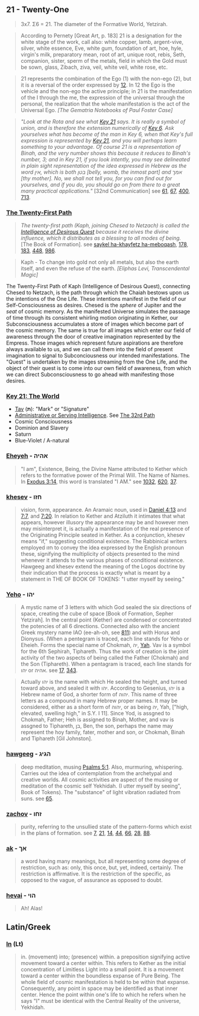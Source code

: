 ## 21 - Twenty-One
> 3x7. Σ6 = 21. The diameter of the Formative World, Yetzirah.

> According to Pernety [Great Art, p. 183] 21 is a designation for the white stage of the work, call also: white copper, lamb, argent-vive, silver, white essence, Eve, white gum, foundation of art, hoe, hyle, virgin's milk, preparatory mean, root of art, unique root, rebis, Seth, companion, sister, sperm of the metals, field in which the Gold must be sown, glass, Zibach, ziva, veil, white veil, white rose, etc.

> 21 represents the combination of the Ego (1) with the non-ego (2), but it is a reversal of the order expressed by [12](12). In 12 the Ego is the vehicle and the non-ego the active principle; in 21 is the manifestation of the I through the me, the expression of the universal through the personal, the realization that the whole manifestation is the act of the Universal Ego. *[The Gematria Notebooks of Paul Foster Case]*

> *"Look at the Rota and see what [Key 21](21) says. It is really a symbol of union, and is therefore the extension numerically of [Key 6](6). Ask yourselves what has become of the man in Key 6, when that Key's full expression is represented by [Key 21](21), and you will perhaps learn something to your advantage. Of course 21 is a representation of Binah, and the very number shows this because it reduces to Binah's number, 3; and in Key 21, if you look intently, you may see delineated in plain sight representation of the idea expressed in Hebrew as the word אין, which is both בטן [belly, womb, the inmost part] and אמך [thy mother]. No, we shall not tell you, for you can find out for yourselves, and if you do, you should go on from there to a great many practical applications."* [32nd Communication] see [61](61), [67](67), [400](400), [713](713).


### [The Twenty-First Path](/keys/K)
> *The twenty-first path (Kaph, joining Chesed to Netzach) is called the [Intelligence of Desirous Quest](/keys/ShKL.HChPTz.HMBVQSh) because it receives the divine influence, which it distributes as a blessing to all modes of being.* [The Book of Formation]. see [saykel ha-khayfetz ha-meboqash](986), [178](178), [183](183), [448](448), [986](986).

> Kaph - To change into gold not only all metals, but also the earth itself, and even the refuse of the earth. *[Eliphas Levi, Transcendental Magic]*

The Twenty-First Path of Kaph (Intelligence of Desirous Quest), connecting Chesed to Netzach, is the path through which the Chaiah bestows upon us the intentions of the One Life. These intentions manifest in the field of our Self-Consciousness as desires. Chesed is the *sphere* of Jupiter and the *seat* of cosmic memory. As the manifested Universe simulates the passage of time through its consistent whirling motion originating in Kether, our Subconsciousness accumulates a store of images which become part of the cosmic memory. The same is true for all images which enter our field of awareness through the door of creative imagination represented by the Empress. Those images which represent future aspirations are therefore always available to us, and we can call them into the field of present imagination to signal to Subconciousness our intended manifestations. The "Quest" is undertaken by the images streaming from the One Life, and the object of their quest is to come into our own field of awareness, from which we can direct Subconsciousness to go ahead with manifesting those desires.

### [Key 21: The World](/keys/Th)

- [Tav](/keys/Th) (**ת**): "Mark" or "Signature"
- [Administrative or Serving Intelligence](/keys/ShKL.NOBD). See [The 32rd Path](32)
- Cosmic Consciousness
- Dominion and Slavery
- Saturn
- Blue-Violet / A-natural

### [Eheyeh](/keys/AHIH) - אהיה
> "I am", Existence, Being, the Divine Name attributed to Kether which refers to the formative power of the Primal Will. The Name of Names. In [Exodus 3:14](http://biblehub.com/exodus/3-14.htm), this word is translated "I AM." see [1032](1032), [620](620), [37](37).

### [khesev](/keys/ChZV) - חזו
> vision, form, appearance. An Aramaic noun, used in [Daniel 4:13](http://biblehub.com/daniel/4-13.htm) and [7:7](http://biblehub.com/daniel/7-7.htm), and [7:20](http://biblehub.com/daniel/7-20.htm). In relation to Kether and Atziluth it intimates that what appears, however illusory the appearance may be and however men may misinterpret it, is actually a manifestation of the real presence of the Originating Principle seated in Kether. As a conjunction, khesev means "if," suggesting conditional existence. The Rabbinical writers employed חזו to convey the idea expressed by the English pronoun these, signifying the multiplicity of objects presented to the mind whenever it attends to the various phases of conditional existence. Hawgeeg and khesev extend the meaning of the Logos doctrine by their indication that the process is exactly what is meant by a statement in THE OF BOOK OF TOKENS: "I utter myself by seeing."

### [Yeho](/keys/IHV) - יהו
> A mystic name of 3 letters with which God sealed the six directions of space, creating the cube of space [Book of Formation, Sepher Yetzirah]. In the central point (Kether) are condensed or concentrated the potencies of all 6 directions. Connected also with the ancient Greek mystery name IAO (ee-ah-oh, see [811](811)) and with Horus and Dionysus. (When a pentegram is traced, each line stands for Yeho or Eheieh. Forms the special name of Chokmah, יה, [Yah](/keys/IH). Vav is a symbol for the 6th Sephirah, Tiphareth. Thus the work of creation is the joint activity of the two aspects of being called the Father (Chokmah) and the Son (Tiphareth). When a pentagram is traced, each line stands for יהו or אהיה. see [17](17), [343](343).

> Actually יהו is the name with which He sealed the height, and turned toward above, and sealed it with  יהו. According to Gesenius, יהו is a Hebrew name of God, a shorter form of יהוה. This name of three letters as a compound in many Hebrew proper names. It may be considered, either as a short form of יהוה, or as being יה, Yah, ["high, elevated, swelling high," in S.Y. I 11]. Since Yod, is assgned to Chokmah, Father; Heh is assigned to Binah, Mother, and vav is assgned to Tiphareth, בן, Ben, the son, perhaps the name may represent the hoy family, fater, mother and son, or Chokmah, Binah and Tiphareth [Gil Johnston].

### [hawgeeg](/keys/HGIG) - הגיג
> deep meditation, musing [Psalms 5:1](http://biblehub.com/psalms/5-1.htm). Also, murmuring, whispering. Carries out the idea of contemplation from the archetypal and creative worlds. All cosmic activities are aspect of the musing or meditation of the cosmic self Yekhidah. (I utter myself by seeing", Book of Tokens). The "substance" of light vibration radiated from suns. see [65](65).

### [zachov](/keys/ZChV) - זחו
> purity, referring to the unsullied state of the pattern-forms which exist in the plans of formation. see [7](7), [21](21), [14](14), [44](44), [66](66), [28](28), [88](88).


### [ak](/keys/AK) - אך
> a word having many meanings, but all representing some degree of restriction, such as: only, this once, but, yet, indeed, certainly. The restriction is affirmative. It is the restriction of the specific, as opposed to the vague, of assurance as opposed to doubt.

### [hevai](/keys/HVI) - הוי
> Ah! Alas!

## Latin/Greek

### [In](/latin?word=in) (Lt)
> in. (movement) into; (presence) within. a preposition signifying active movement toward a center within. This refers to Kether as the initial concentration of Limitless Light into a small point. It is a movement toward a center within the boundless expanse of Pure Being. The whole field of cosmic manifestation is held to be within that expanse. Consequently, any point in space may be identified as that inner center. Hence the point within one's life to which he refers when he says "I" must be identical with the Central Reality of the universe, Yekhidah.